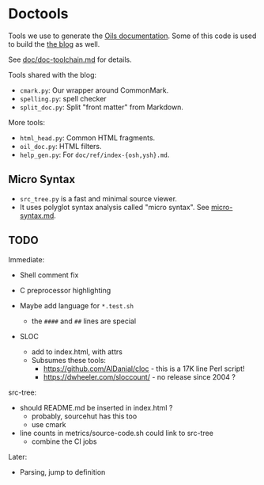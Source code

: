 Doctools
========

Tools we use to generate the [Oils documentation](../doc/).  Some of this code
is used to build the [the blog](//www.oilshell.org/blog/) as well.

See [doc/doc-toolchain.md](../doc/doc-toolchain.md) for details.

Tools shared with the blog:

- `cmark.py`: Our wrapper around CommonMark.
- `spelling.py`: spell checker
- `split_doc.py`: Split "front matter" from Markdown.

More tools:

- `html_head.py`: Common HTML fragments.
- `oil_doc.py`: HTML filters.
- `help_gen.py`: For `doc/ref/index-{osh,ysh}.md`.

## Micro Syntax

- `src_tree.py` is a fast and minimal source viewer.
- It uses polyglot syntax analysis called "micro syntax".  See
  [micro-syntax.md](micro-syntax.md).

## TODO

Immediate:

- Shell comment fix
- C preprocessor highlighting

- Maybe add language for `*.test.sh`
  - the `####` and `##` lines are special

- SLOC
  - add to index.html, with attrs
  - Subsumes these tools:
    - <https://github.com/AlDanial/cloc> - this is a 17K line Perl script!
    - <https://dwheeler.com/sloccount/> - no release since 2004 ?

src-tree:

- should README.md be inserted in index.html ?
  - probably, sourcehut has this too
  - use cmark
- line counts in metrics/source-code.sh could link to src-tree
  - combine the CI jobs

Later:

- Parsing, jump to definition


